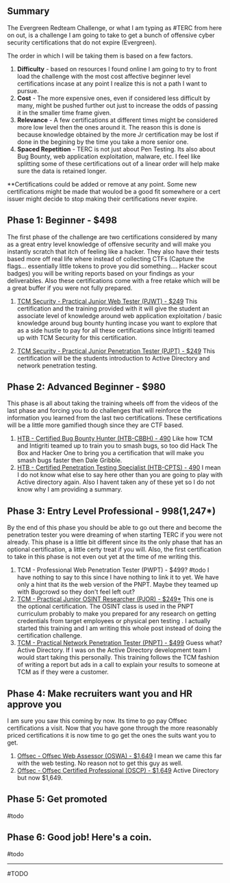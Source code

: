 ## Summary
The Evergreen Redteam Challenge, or what I am typing as #TERC from here on out, is a challenge I am going to take to get a bunch of offensive cyber security certifications that do not expire (Evergreen).

The order in which I will be taking them is based on a few factors.

1) **Difficulty** - based on resources I found online I am going to try to front load the challenge with the most cost affective beginner level certifications incase at any point I realize this is not a path I want to pursue.
2) **Cost** - The more expensive ones, even if considered less difficult by many, might be pushed further out just to increase the odds of passing it in the smaller time frame given.
3) **Relevance** - A few certifications at different times might be considered more low level then the ones around it. The reason this is done is because knowledge obtained by the more Jr certification may be lost if done in the begining by the time you take a more senior one.
4) **Spaced Repetition** - TERC is not just about Pen Testing. Its also about Bug Bounty, web application exploitation, malware, etc. I feel like splitting some of these certifications out of a linear order will help make sure the data is retained longer.

**Certifications could be added or remove at any point. Some new certifications might be made that woulod be a good fit somewhere or a cert issuer might decide to stop making their certifications never expire. 

## Phase 1: Beginner - $498

The first phase of the challenge are two certifications considered by many as a great entry level knowledge of offensive security and will make you instantly scratch that itch of feeling like a hacker. They also have their tests based more off real life where instead of collecting CTFs (Capture the flags... essentially little tokens to prove you did something.... Hacker scout badges) you will be writing reports based on your findings as your deliverables. Also these certifications come with a free retake which will be a great buffer if you were not fully prepared.

1) [TCM Security - Practical Junior Web Tester (PJWT) - $249](https://certifications.tcm-sec.com/pjwt/)
		This certification and the training provided with it will give the student an associate level of knowledge around web application exploitation / basic knowledge around bug bounty hunting incase you want to explore that as a side hustle to pay for all these certifications since Intigriti teamed up with TCM Security for this certification.
		
2) [TCM Security - Practical Junior Penetration Tester (PJPT) - $249](https://certifications.tcm-sec.com/pjpt/)
		This certification will be the students introduction to Active Directory and network penetration testing. 

## Phase 2: Advanced Beginner  - $980

This phase is all about taking the training wheels off from the videos of the last phase and forcing you to do challenges that will reinforce the information you learned from the last two certifications. These certifications will be a little more gamified though since they are CTF based.

1) [HTB - Certified Bug Bounty Hunter (HTB-CBBH) - 490](https://academy.hackthebox.com/preview/certifications/htb-certified-bug-bounty-hunter)
		Like how TCM and Intigriti teamed up to train you to smash bugs, so too did Hack The Box and Hacker One to bring you a certification that will make you smash bugs faster then Dale Gribble.
1) [HTB - Certified Penetration Testing Specialist (HTB-CPTS) - 490](https://academy.hackthebox.com/preview/certifications/htb-certified-penetration-testing-specialist)
		I mean I do not know what else to say here other than you are going to play with Active directory again. Also I havent taken any of these yet so I do not know why I am providing a summary.

## Phase 3: Entry Level Professional - $998 ($1,247*)

By the end of this phase you should be able to go out there and become the penetration tester you were dreaming of when starting TERC if you were not already. This phase is a little bit different since its the only phase that has an optional certification, a little certy treat if you will. Also, the first certification to take in this phase is not even out yet at the time of me writing this.

1) TCM - Professional Web Penetration Tester (PWPT) - $499? #todo
		I have nothing to say to this since I have nothing to link it to yet. We have only a hint that its the web version of the PNPT. Maybe they teamed up with Bugcrowd so they don't feel left out?
1) [TCM - Practical Junior OSINT Researcher (PJOR) - $249*](https://certifications.tcm-sec.com/pjor/)
		This one is the optional certification. The OSINT class is used in the PNPT curriculum probably to make you prepared for any research on getting credentials from target employees or physical pen testing . I actually started this training and I am writing this whole post instead of doing the certification challenge.
1) [TCM - Practical Network Penetration Tester (PNPT) - $499](https://certifications.tcm-sec.com/pnpt/)
		Guess what? Active Directory. If I was on the Active Directory development team I would start taking this personally. This training follows the TCM fashion of writing a report but ads in a call to explain your results to someone at TCM as if they were a customer.

## Phase 4: Make recruiters want you and HR approve you

I am sure you saw this coming by now. Its time to go pay Offsec certifications a visit. Now that you have gone through the more reasonably priced certifications it is now time to go get the ones the suits want you to get.

1) [Offsec - Offsec Web Assessor (OSWA) - $1,649](https://www.offsec.com/courses/web-200/)
		I mean we came this far with the web testing. No reason not to get this guy as well.
2) [Offsec - Offsec Certified Professional (OSCP) - $1,649](https://www.offsec.com/courses/pen-200/)
		Active Directory but now $1,649.

## Phase 5: Get promoted 

#todo

## Phase 6: Good job! Here's a coin.

#todo

---
#TODO 